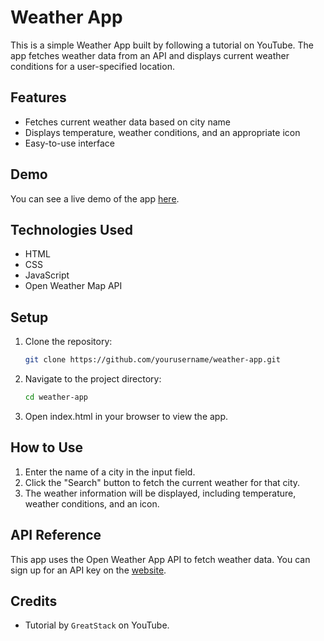 # Weather App

This is a simple Weather App built by following a tutorial on YouTube. The app fetches weather data from an API and displays current weather conditions for a user-specified location.

## Features

- Fetches current weather data based on city name
- Displays temperature, weather conditions, and an appropriate icon
- Easy-to-use interface

## Demo

You can see a live demo of the app [here](#).

## Technologies Used

- HTML
- CSS
- JavaScript
- Open Weather Map API 

## Setup

1. Clone the repository:

   ```bash
   git clone https://github.com/yourusername/weather-app.git

2. Navigate to the project directory:

    ```bash
    cd weather-app

3. Open index.html in your browser to view the app.

## How to Use

1. Enter the name of a city in the input field.
2. Click the "Search" button to fetch the current weather for that city.
3. The weather information will be displayed, including temperature, weather conditions, and an icon.

## API Reference
This app uses the Open Weather App API to fetch weather data. You can sign up for an API key on the [website](https://api.openweathermap.org/data/2.5/weather?q=orlando&appid=997e4b3212f09748e142792819230fbd&units=imperial). 

## Credits 
- Tutorial by `GreatStack` on YouTube.